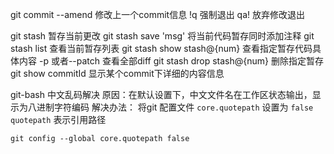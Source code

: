 git commit --amend 修改上一个commit信息
!q 强制退出
qa! 放弃修改退出


git stash 暂存当前更改
git stash save 'msg' 将当前代码暂存同时添加注释
git stash list 查看当前暂存列表
git stash show stash@{num} 查看指定暂存代码具体内容 -p 或者--patch 查看全部diff
git stash drop stash@{num} 删除指定暂存
git show commitId 显示某个commit下详细的内容信息


git-bash 中文乱码解决
    原因：在默认设置下，中文文件名在工作区状态输出，显示为八进制字符编码
    解决办法：
    将git 配置文件 `core.quotepath` 设置为 `false` 
    `quotepath` 表示引用路径

    
    git config --global core.quotepath false


